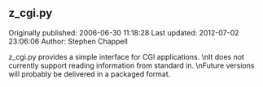 ## z_cgi.py

Originally published: 2006-06-30 11:18:28
Last updated: 2012-07-02 23:06:06
Author: Stephen Chappell

z_cgi.py provides a simple interface for CGI applications.\nIt does not currently support reading information from standard in.\nFuture versions will probably be delivered in a packaged format.